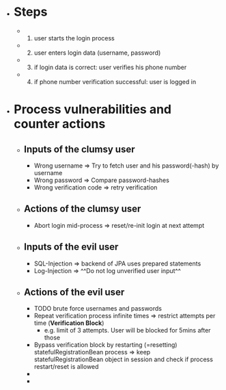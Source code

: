 - # Steps
	- 1) user starts the login process
	- 2) user enters login data (username, password)
	- 3) if login data is correct: user verifies his phone number
	- 4) if phone number verification successful: user is logged in
- # Process vulnerabilities and counter actions
	- ## Inputs of the clumsy user
		- Wrong username => Try to fetch user and his password(-hash) by username
		- Wrong password => Compare password-hashes
		- Wrong verification code => retry verification
	- ## Actions of the clumsy user
		- Abort login mid-process => reset/re-init login at next attempt
	- ## Inputs of the evil user
		- SQL-Injection => backend of JPA uses prepared statements
		- Log-Injection => ^^Do not log unverified user input^^
	- ## Actions of the evil user
		- TODO brute force usernames and passwords
		- Repeat verification process infinite times => restrict attempts per time (**Verification Block**)
			- e.g. limit of 3 attempts. User will be blocked for 5mins after those
		- Bypass verification block by restarting (=resetting) statefulRegistrationBean process => keep statefulRegistrationBean object in session and check if process restart/reset is allowed
		-
		-